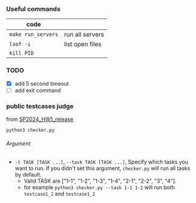 ### Useful commands

| code               |                 |
| ------------------ | --------------- |
| `make run_servers` | run all servers |
| `lsof -i`          | list open files |
| `kill PID`         |                 |

### TODO

- [x] add 5 second timeout
- [ ] add exit command

### public testcases judge

from [SP2024_HW1_release](https://github.com/NTU-SP/SP2024_HW1_release)

```
python3 checker.py
```

###### Argument

- `-t TASK [TASK ...]`, `--task TASK [TASK ...]`, Specify which tasks you want to run. If you didn't set this argument, `checker.py` will run all tasks by default.
  - Valid TASK are ["1-1", "1-2", "1-3", "1-4", "2-1", "2-2", "3", "4"].
  - for example `python3 checker.py --task 1-1 1-2` will run both `testcase1_1` and `testcase1_2`
